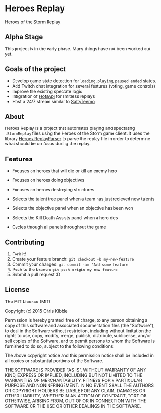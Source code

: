 # Heroes Replay

Heroes of the Storm Replay

## Alpha Stage

This project is in the early phase. Many things have not been worked out yet.

## Goals of the project

- Develop game state detection for `loading`, `playing`, `paused`, `ended` states.
- Add Twitch chat integration for several features (voting, game controls)
- Improve the existing spectate logic
- Intigration of [HotsApi](http://hotsapi.net/) for limitless replays
- Host a 24/7 stream similar to [SaltyTeemo](https://www.twitch.tv/saltyteemo)

## About

Heroes Replay is a project that automates playing and spectating `.StormReplay` files using the Heroes of the Storm game client. 
It uses the library [Heroes.ReplayParser](https://github.com/barrett777/Heroes.ReplayParser) to parse the replay file in order to determine what should be on focus during the replay.

## Features

- Focuses on heroes that will die or kill an enemy hero
- Focuses on heroes doing objectives
- Focuses on heroes destroying structures

- Selects the talent tree panel when a team has just recieved new talents
- Selects the objective panel when an objective has been won
- Selects the Kill Death Assists panel when a hero dies
- Cycles through all panels throughout the game

## Contributing

1. Fork it!
2. Create your feature branch: `git checkout -b my-new-feature`
3. Commit your changes: `git commit -am 'Add some feature'`
4. Push to the branch: `git push origin my-new-feature`
5. Submit a pull request :D

## License
 
The MIT License (MIT)

Copyright (c) 2015 Chris Kibble

Permission is hereby granted, free of charge, to any person obtaining a copy of this software and associated documentation files (the "Software"), to deal in the Software without restriction, including without limitation the rights to use, copy, modify, merge, publish, distribute, sublicense, and/or sell copies of the Software, and to permit persons to whom the Software is furnished to do so, subject to the following conditions:

The above copyright notice and this permission notice shall be included in all copies or substantial portions of the Software.

THE SOFTWARE IS PROVIDED "AS IS", WITHOUT WARRANTY OF ANY KIND, EXPRESS OR IMPLIED, INCLUDING BUT NOT LIMITED TO THE WARRANTIES OF MERCHANTABILITY, FITNESS FOR A PARTICULAR PURPOSE AND NONINFRINGEMENT. IN NO EVENT SHALL THE AUTHORS OR COPYRIGHT HOLDERS BE LIABLE FOR ANY CLAIM, DAMAGES OR OTHER LIABILITY, WHETHER IN AN ACTION OF CONTRACT, TORT OR OTHERWISE, ARISING FROM, OUT OF OR IN CONNECTION WITH THE SOFTWARE OR THE USE OR OTHER DEALINGS IN THE SOFTWARE.